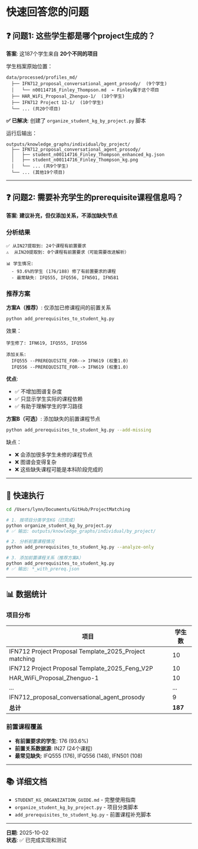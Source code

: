 # 快速回答您的问题

## ❓ 问题1: 这些学生都是哪个project生成的？

**答案**: 这187个学生来自 **20个不同的项目**

学生档案原始位置：
```
data/processed/profiles_md/
  ├── IFN712_proposal_conversational_agent_prosody/  (9个学生)
  │   └── n00114716_Finley_Thompson.md  ← Finley属于这个项目
  ├── HAR_WiFi_Proposal_Zhenguo-1/  (10个学生)
  ├── IFN712 Project 12-1/  (10个学生)
  └── ... (共20个项目)
```

**✅ 已解决**: 创建了 `organize_student_kg_by_project.py` 脚本

运行后输出：
```
outputs/knowledge_graphs/individual/by_project/
  ├── IFN712_proposal_conversational_agent_prosody/
  │   ├── student_n00114716_Finley_Thompson_enhanced_kg.json
  │   ├── student_n00114716_Finley_Thompson_kg.png
  │   └── ... (共9个学生)
  └── ... (其他19个项目)
```

---

## ❓ 问题2: 需要补充学生的prerequisite课程信息吗？

**答案**: **建议补充，但仅添加关系，不添加缺失节点**

### 分析结果

```
✅ 从IN27提取到: 24个课程有前置要求
⚠️  从IN20提取到: 0个课程有前置要求（可能需要改进解析）

📊 学生情况:
  - 93.6%的学生 (176/188) 修了有前置要求的课程
  - 最常缺失: IFQ555, IFQ556, IFN501, IFN581
```

### 推荐方案

**方案A（推荐）**: 仅添加已修课程间的前置关系

```bash
python add_prerequisites_to_student_kg.py
```

效果：
```
学生修了: IFN619, IFQ555, IFQ556

添加关系:
  IFQ555 --PREREQUISITE_FOR--> IFN619 (权重1.0)
  IFQ556 --PREREQUISITE_FOR--> IFN619 (权重1.0)
```

**优点**:
- ✅ 不增加图谱复杂度
- ✅ 只显示学生实际的课程依赖
- ✅ 有助于理解学生的学习路径

**方案B（可选）**: 添加缺失的前置课程节点

```bash
python add_prerequisites_to_student_kg.py --add-missing
```

缺点：
- ❌ 会添加很多学生未修的课程节点
- ❌ 图谱会变得复杂
- ❌ 这些缺失课程可能是本科阶段完成的

---

## 🚀 快速执行

```bash
cd /Users/lynn/Documents/GitHub/ProjectMatching

# 1. 按项目分类学生KG（已完成）
python organize_student_kg_by_project.py
# ✅ 输出: outputs/knowledge_graphs/individual/by_project/

# 2. 分析前置课程情况
python add_prerequisites_to_student_kg.py --analyze-only

# 3. 添加前置课程关系（推荐方案A）
python add_prerequisites_to_student_kg.py
# ✅ 输出: *_with_prereq.json
```

---

## 📊 数据统计

### 项目分布

| 项目 | 学生数 |
|------|--------|
| IFN712 Project Proposal Template_2025_Project matching | 10 |
| IFN712 Project Proposal Template_2025_Feng_V2P | 10 |
| HAR_WiFi_Proposal_Zhenguo-1 | 10 |
| ... | ... |
| IFN712_proposal_conversational_agent_prosody | 9 |
| **总计** | **187** |

### 前置课程覆盖

- **有前置要求的学生**: 176 (93.6%)
- **前置关系数据源**: IN27 (24个课程)
- **最常见缺失**: IFQ555 (176), IFQ556 (148), IFN501 (108)

---

## 📚 详细文档

- `STUDENT_KG_ORGANIZATION_GUIDE.md` - 完整使用指南
- `organize_student_kg_by_project.py` - 项目分类脚本
- `add_prerequisites_to_student_kg.py` - 前置课程补充脚本

---

**日期**: 2025-10-02  
**状态**: ✅ 已完成实现和测试






